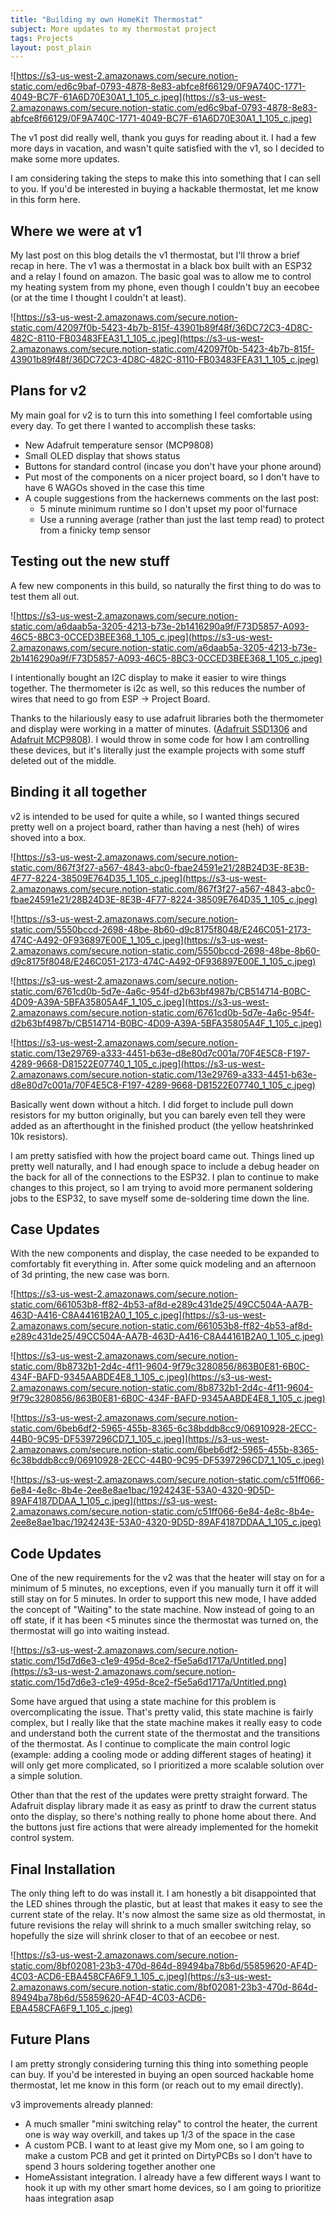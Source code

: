 ```yaml
---
title: "Building my own HomeKit Thermostat"
subject: More updates to my thermostat project
tags: Projects
layout: post_plain
---
```


![https://s3-us-west-2.amazonaws.com/secure.notion-static.com/ed6c9baf-0793-4878-8e83-abfce8f66129/0F9A740C-1771-4049-BC7F-61A6D70E30A1_1_105_c.jpeg](https://s3-us-west-2.amazonaws.com/secure.notion-static.com/ed6c9baf-0793-4878-8e83-abfce8f66129/0F9A740C-1771-4049-BC7F-61A6D70E30A1_1_105_c.jpeg)

The v1 post did really well, thank you guys for reading about it. I had a few more days in vacation, and wasn't quite satisfied with the v1, so I decided to make some more updates.

I am considering taking the steps to make this into something that I can sell to you. If you'd be interested in buying a hackable thermostat, let me know in this form here.

## Where we were at v1

My last post on this blog details the v1 thermostat, but I'll throw a brief recap in here. The v1 was a thermostat in a black box built with an ESP32 and a relay I found on amazon. The basic goal was to allow me to control my heating system from my phone, even though I couldn't buy an eecobee (or at the time I thought I couldn't at least).

![https://s3-us-west-2.amazonaws.com/secure.notion-static.com/42097f0b-5423-4b7b-815f-43901b89f48f/36DC72C3-4D8C-482C-8110-FB03483FEA31_1_105_c.jpeg](https://s3-us-west-2.amazonaws.com/secure.notion-static.com/42097f0b-5423-4b7b-815f-43901b89f48f/36DC72C3-4D8C-482C-8110-FB03483FEA31_1_105_c.jpeg)

## Plans for v2

My main goal for v2 is to turn this into something I feel comfortable using every day. To get there I wanted to accomplish these tasks:

- New Adafruit temperature sensor (MCP9808)
- Small OLED display that shows status
- Buttons for standard control (incase you don't have your phone around)
- Put most of the components on a nicer project board, so I don't have to have 6 WAGOs shoved in the case this time
- A couple suggestions from the hackernews comments on the last post:
    - 5 minute minimum runtime so I don't upset my poor ol'furnace
    - Use a running average (rather than just the last temp read) to protect from a finicky temp sensor

## Testing out the new stuff

A few new components in this build, so naturally the first thing to do was to test them all out.

![https://s3-us-west-2.amazonaws.com/secure.notion-static.com/a6daab5a-3205-4213-b73e-2b1416290a9f/F73D5857-A093-46C5-8BC3-0CCED3BEE368_1_105_c.jpeg](https://s3-us-west-2.amazonaws.com/secure.notion-static.com/a6daab5a-3205-4213-b73e-2b1416290a9f/F73D5857-A093-46C5-8BC3-0CCED3BEE368_1_105_c.jpeg)

I intentionally bought an I2C display to make it easier to wire things together. The thermometer is i2c as well, so this reduces the number of wires that need to go from ESP → Project Board.

Thanks to the hilariously easy to use adafruit libraries both the thermometer and display were working in a matter of minutes. ([Adafruit SSD1306](https://github.com/adafruit/Adafruit_SSD1306.git?utm_source=platformio&utm_medium=piohome) and [Adafruit MCP9808](https://github.com/adafruit/Adafruit_MCP9808_Library?utm_source=platformio&utm_medium=piohome)). I would throw in some code for how I am controlling these devices, but it's literally just the example projects with some stuff deleted out of the middle.

## Binding it all together

v2 is intended to be used for quite a while, so I wanted things secured pretty well on a project board, rather than having a nest (heh) of wires shoved into a box.

![https://s3-us-west-2.amazonaws.com/secure.notion-static.com/867f3f27-a567-4843-abc0-fbae24591e21/28B24D3E-8E3B-4F77-8224-38509E764D35_1_105_c.jpeg](https://s3-us-west-2.amazonaws.com/secure.notion-static.com/867f3f27-a567-4843-abc0-fbae24591e21/28B24D3E-8E3B-4F77-8224-38509E764D35_1_105_c.jpeg)

![https://s3-us-west-2.amazonaws.com/secure.notion-static.com/5550bccd-2698-48be-8b60-d9c8175f8048/E246C051-2173-474C-A492-0F936897E00E_1_105_c.jpeg](https://s3-us-west-2.amazonaws.com/secure.notion-static.com/5550bccd-2698-48be-8b60-d9c8175f8048/E246C051-2173-474C-A492-0F936897E00E_1_105_c.jpeg)

![https://s3-us-west-2.amazonaws.com/secure.notion-static.com/6761cd0b-5d7e-4a6c-954f-d2b63bf4987b/CB514714-B0BC-4D09-A39A-5BFA35805A4F_1_105_c.jpeg](https://s3-us-west-2.amazonaws.com/secure.notion-static.com/6761cd0b-5d7e-4a6c-954f-d2b63bf4987b/CB514714-B0BC-4D09-A39A-5BFA35805A4F_1_105_c.jpeg)

![https://s3-us-west-2.amazonaws.com/secure.notion-static.com/13e29769-a333-4451-b63e-d8e80d7c001a/70F4E5C8-F197-4289-9668-D81522E07740_1_105_c.jpeg](https://s3-us-west-2.amazonaws.com/secure.notion-static.com/13e29769-a333-4451-b63e-d8e80d7c001a/70F4E5C8-F197-4289-9668-D81522E07740_1_105_c.jpeg)

Basically went down without a hitch. I did forget to include pull down resistors for my button originally, but you can barely even tell they were added as an afterthought in the finished product (the yellow heatshrinked 10k resistors).

I am pretty satisfied with how the project board came out. Things lined up pretty well naturally, and I had enough space to include a debug header on the back for all of the connections to the ESP32. I plan to continue to make changes to this project, so I am trying to avoid more permanent soldering jobs to the ESP32, to save myself some de-soldering time down the line.

## Case Updates

With the new components and display, the case needed to be expanded to comfortably fit everything in. After some quick modeling and an afternoon of 3d printing, the new case was born.

![https://s3-us-west-2.amazonaws.com/secure.notion-static.com/661053b8-ff82-4b53-af8d-e289c431de25/49CC504A-AA7B-463D-A416-C8A44161B2A0_1_105_c.jpeg](https://s3-us-west-2.amazonaws.com/secure.notion-static.com/661053b8-ff82-4b53-af8d-e289c431de25/49CC504A-AA7B-463D-A416-C8A44161B2A0_1_105_c.jpeg)

![https://s3-us-west-2.amazonaws.com/secure.notion-static.com/8b8732b1-2d4c-4f11-9604-9f79c3280856/863B0E81-6B0C-434F-BAFD-9345AABDE4E8_1_105_c.jpeg](https://s3-us-west-2.amazonaws.com/secure.notion-static.com/8b8732b1-2d4c-4f11-9604-9f79c3280856/863B0E81-6B0C-434F-BAFD-9345AABDE4E8_1_105_c.jpeg)

![https://s3-us-west-2.amazonaws.com/secure.notion-static.com/6beb6df2-5965-455b-8365-6c38bddb8cc9/06910928-2ECC-44B0-9C95-DF5397296CD7_1_105_c.jpeg](https://s3-us-west-2.amazonaws.com/secure.notion-static.com/6beb6df2-5965-455b-8365-6c38bddb8cc9/06910928-2ECC-44B0-9C95-DF5397296CD7_1_105_c.jpeg)

![https://s3-us-west-2.amazonaws.com/secure.notion-static.com/c51ff066-6e84-4e8c-8b4e-2ee8e8ae1bac/1924243E-53A0-4320-9D5D-89AF4187DDAA_1_105_c.jpeg](https://s3-us-west-2.amazonaws.com/secure.notion-static.com/c51ff066-6e84-4e8c-8b4e-2ee8e8ae1bac/1924243E-53A0-4320-9D5D-89AF4187DDAA_1_105_c.jpeg)

## Code Updates

One of the new requirements for the v2 was that the heater will stay on for a minimum of 5 minutes, no exceptions, even if you manually turn it off it will still stay on for 5 minutes. In order to support this new mode, I have added the concept of "Waiting" to the state machine. Now instead of going to an off state, if it has been <5 minutes since the thermostat was turned on, the thermostat will go into waiting instead.

![https://s3-us-west-2.amazonaws.com/secure.notion-static.com/15d7d6e3-c1e9-495d-8ce2-f5e5a6d1717a/Untitled.png](https://s3-us-west-2.amazonaws.com/secure.notion-static.com/15d7d6e3-c1e9-495d-8ce2-f5e5a6d1717a/Untitled.png)

Some have argued that using a state machine for this problem is overcomplicating the issue. That's pretty valid, this state machine is fairly complex, but I really like that the state machine makes it really easy to code and understand both the current state of the thermostat and the transitions of the thermostat. As I continue to complicate the main control logic (example: adding a cooling mode or adding different stages of heating) it will only get more complicated, so I prioritized a more scalable solution over a simple solution.

Other than that the rest of the updates were pretty straight forward. The Adafruit display library made it as easy as printf to draw the current status onto the display, so there's nothing really to phone home about there. And the buttons just fire actions that were already implemented for the homekit control system.

## Final Installation

The only thing left to do was install it. I am honestly a bit disappointed that the LED shines through the plastic, but at least that makes it easy to see the current state of the relay. It's now almost the same size as old thermostat, in future revisions the relay will shrink to a much smaller switching relay, so hopefully the size will shrink closer to that of an eecobee or nest.

![https://s3-us-west-2.amazonaws.com/secure.notion-static.com/8bf02081-23b3-470d-864d-89494ba78b6d/55859620-AF4D-4C03-ACD6-EBA458CFA6F9_1_105_c.jpeg](https://s3-us-west-2.amazonaws.com/secure.notion-static.com/8bf02081-23b3-470d-864d-89494ba78b6d/55859620-AF4D-4C03-ACD6-EBA458CFA6F9_1_105_c.jpeg)

## Future Plans

I am pretty strongly considering turning this thing into something people can buy. If you'd be interested in buying an open sourced hackable home thermostat, let me know in this form (or reach out to my email directly). 

v3 improvements already planned:

- A much smaller "mini switching relay" to control the heater, the current one is way way overkill, and takes up 1/3 of the space in the case
- A custom PCB. I want to at least give my Mom one, so I am going to make a custom PCB and get it printed on DirtyPCBs so I don't have to spend 3 hours soldering together another one
- HomeAssistant integration. I already have a few different ways I want to hook it up with my other smart home devices, so I am going to prioritize haas integration asap